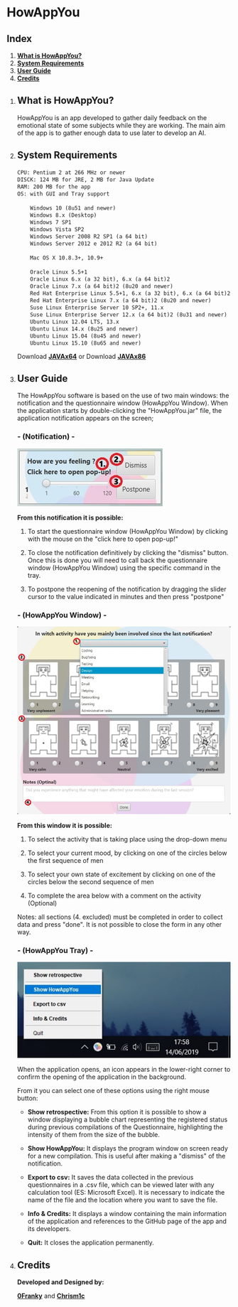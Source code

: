 # HowAppYou

## Index

1. [**What is HowAppYou?**](#what-is-howappyou)
2. [**System Requirements**](#system-requirements)
3. [**User Guide**](#user-guide)
4. [**Credits**](#credits)

<ol>
<li>

## What is HowAppYou?

HowAppYou is an app developed to gather daily feedback on the emotional state of some subjects while they are working.
The main aim of the app is to gather enough data to use later to develop an AI.

</li>
<li>

## System Requirements

	CPU: Pentium 2 at 266 MHz or newer
	DISCK: 124 MB for JRE, 2 MB for Java Update
	RAM: 200 MB for the app
	OS: with GUI and Tray support
	
		Windows 10 (8u51 and newer)
		Windows 8.x (Desktop)
		Windows 7 SP1
		Windows Vista SP2
		Windows Server 2008 R2 SP1 (a 64 bit)
		Windows Server 2012 e 2012 R2 (a 64 bit)
	
		Mac OS X 10.8.3+, 10.9+
	
		Oracle Linux 5.5+1
		Oracle Linux 6.x (a 32 bit), 6.x (a 64 bit)2
		Oracle Linux 7.x (a 64 bit)2 (8u20 and newer)
		Red Hat Enterprise Linux 5.5+1, 6.x (a 32 bit), 6.x (a 64 bit)2
		Red Hat Enterprise Linux 7.x (a 64 bit)2 (8u20 and newer)
		Suse Linux Enterprise Server 10 SP2+, 11.x
		Suse Linux Enterprise Server 12.x (a 64 bit)2 (8u31 and newer)
		Ubuntu Linux 12.04 LTS, 13.x
		Ubuntu Linux 14.x (8u25 and newer)
		Ubuntu Linux 15.04 (8u45 and newer)
		Ubuntu Linux 15.10 (8u65 and newer)
	
Download [**JAVAx64**](https://www.java.com/it/download/windows-64bit.jsp)
or Download [**JAVAx86**](https://www.java.com/it/download/)

</li>
<li>

## User Guide

The HowAppYou software is based on the use of two main windows: the notification and the questionnaire window (HowAppYou Window).
When the application starts by double-clicking the "HowAppYou.jar" file, the application notification appears on the screen;

### - (Notification) -

![](JAVA/src/Assets/Guide/Notifica.jpg)

**From this notification it is possible:**

1. To start the questionnaire window (HowAppYou Window) by clicking with the mouse on the "click here to open pop-up!"

2. To close the notification definitively by clicking the "dismiss" button. Once this is done you will need to call back
the questionnaire window (HowAppYou Window) using the specific command in the tray.

3. To postpone the reopening of the notification by dragging the slider cursor to the value indicated in minutes and then press "postpone"

### - (HowAppYou Window) -

![](JAVA/src/Assets/Guide/Pop-Up.jpg)

**From this window it is possible:**

1. To select the activity that is taking place using the drop-down menu

2. To select your current mood, by clicking on one of the circles below the first sequence of men

3. To select your own state of excitement by clicking on one of the circles below the second sequence of men

4. To complete the area below with a comment on the activity (Optional)

Notes: all sections (4. excluded) must be completed in order to collect data and press "done".
It is not possible to close the form in any other way.

### - (HowAppYou Tray) -

![](JAVA/src/Assets/Guide/Tray.jpg)

When the application opens, an icon appears in the lower-right corner to confirm the opening of the application in the background.

From it you can select one of these options using the right mouse button:

- **Show retrospective:**
From this option it is possible to show a window displaying a bubble chart representing the registered status
during previous compilations of the Questionnaire, highlighting the intensity of them from the size of the bubble.

- **Show HowAppYou:**
It displays the program window on screen ready for a new compilation. This is useful after making a "dismiss"
of the notification.

- **Export to csv:**
It saves the data collected in the previous questionnaires in a .csv file, which can be viewed later
with any calculation tool (ES: Microsoft Excel).
It is necessary to indicate the name of the file and the location where you want to save the file.

- **Info & Credits:**
It displays a window containing the main information of the application
and references to the GitHub page of the app and its developers.

- **Quit:**
It closes the application permanently.

</li>
<li>

## Credits

**Developed and Designed by:**

[**0Franky**](https://github.com/0Franky)
 and [**Chrism1c**](https://github.com/Chrism1c)

</li>
</ol>
